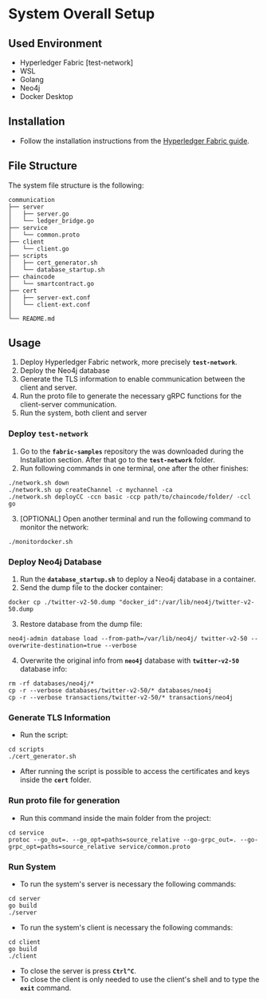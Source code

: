 # System Overall Setup

## Used Environment
- Hyperledger Fabric [test-network]
- WSL
- Golang
- Neo4j
- Docker Desktop

## Installation
- Follow the installation instructions from the [Hyperledger Fabric guide](https://hyperledger-fabric.readthedocs.io/en/release-2.5/getting_started.html).

## File Structure
The system file structure is the following:
```
communication
├── server
│   ├── server.go
│   └── ledger_bridge.go
├── service
│   └── common.proto
├── client
│   └── client.go
├── scripts
│   ├── cert_generator.sh
│   └── database_startup.sh
├── chaincode
│   └── smartcontract.go
├── cert
│   ├── server-ext.conf
│   └── client-ext.conf
│   
└── README.md
```

## Usage
1. Deploy Hyperledger Fabric network, more precisely **`test-network`**.
2. Deploy the Neo4j database
3. Generate the TLS information to enable communication between the client and server.
4. Run the proto file to generate the necessary gRPC functions for the client-server communication.
5. Run the system, both client and server

### Deploy **`test-network`**
1. Go to the **`fabric-samples`** repository the was downloaded during the Installation section. After that go to the **`test-network`** folder.
2. Run following commands in one terminal, one after the other finishes:
```shellscript
./network.sh down
./network.sh up createChannel -c mychannel -ca
./network.sh deployCC -ccn basic -ccp path/to/chaincode/folder/ -ccl go
```
3. [OPTIONAL] Open another terminal and run the following command to monitor the network:
```shellscript
./monitordocker.sh
```

### Deploy Neo4j Database
1. Run the **`database_startup.sh`** to deploy a Neo4j database in a container.
2. Send the dump file to the docker container:
```shellscript
docker cp ./twitter-v2-50.dump "docker_id":/var/lib/neo4j/twitter-v2-50.dump
```
3. Restore database from the dump file:
```shellscript
neo4j-admin database load --from-path=/var/lib/neo4j/ twitter-v2-50 --overwrite-destination=true --verbose
```
4. Overwrite the original info from **`neo4j`** database with **`twitter-v2-50`** database info:
```shellscript
rm -rf databases/neo4j/*
cp -r --verbose databases/twitter-v2-50/* databases/neo4j
cp -r --verbose transactions/twitter-v2-50/* transactions/neo4j
```

### Generate TLS Information
- Run the script:
```shellscript
cd scripts
./cert_generator.sh
```
- After running the script is possible to access the certificates and keys inside the **`cert`** folder.

### Run proto file for generation
- Run this command inside the main folder from the project:
```shellscript
cd service
protoc --go_out=. --go_opt=paths=source_relative --go-grpc_out=. --go-grpc_opt=paths=source_relative service/common.proto
```
### Run System
- To run the system's server is necessary the following commands:
```shellscript
cd server
go build
./server
```
- To run the system's client is necessary the following commands:
```shellscript
cd client
go build
./client
```
- To close the server is press **`Ctrl^C`**.
- To close the client is only needed to use the client's shell and to type the **`exit`** command.